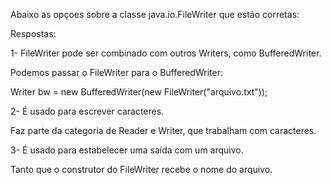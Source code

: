 Abaixo as opçoes sobre a classe java.io.FileWriter que estão corretas:

Respostas:

1- FileWriter pode ser combinado com outros Writers, como BufferedWriter.

Podemos passar o FileWriter para o BufferedWriter:

Writer bw = new BufferedWriter(new FileWriter("arquivo.txt"));

2- É usado para escrever caracteres.

Faz parte da categoria de Reader e Writer, que trabalham com caracteres.


3- É usado para estabelecer uma saída com um arquivo.

Tanto que o construtor do FileWriter recebe o nome do arquivo.